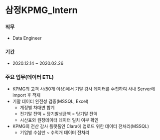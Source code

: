 # 삼정KPMG_Intern


### 직무
  - Data Engineer

### 기간
  - 2020.12.14 ~ 2020.02.26

### 주요 업무(데이터 ETL)
  - KPMG의 고객 사(50개 이상)에서 기말 감사 데이터를 수집하여 사내 Server에 import 후 적재 
  - 기말 데이터 완전성 검증(MSSQL, Excel)
    - 계정별 차대변 합계
    - 전기말 잔액 + 당기발생금액 = 당기말 잔액
    - 시산표와 원장데이터 데이터 일치 여부 확인
  - KPMG의 전산 감사 플랫폼인 Clara에 업로드 위한 데이터 전처리(MSSQL)
    - 기업별 수십만 ~ 수억개 데이터 전처리
